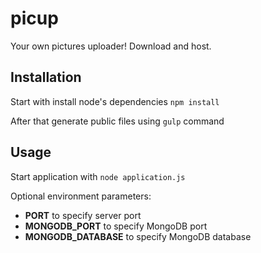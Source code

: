 # picup
Your own pictures uploader! Download and host.

## Installation
Start with install node's dependencies `npm install`

After that generate public files using `gulp` command

## Usage
Start application with `node application.js`

Optional environment parameters:
* **PORT** to specify server port
* **MONGODB_PORT** to specify MongoDB port
* **MONGODB_DATABASE** to specify MongoDB database
